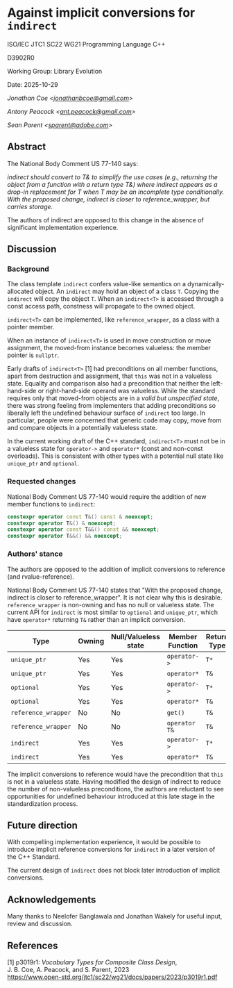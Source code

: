 # Against implicit conversions for `indirect`

<!-- markdownlint-disable MD029 -->

ISO/IEC JTC1 SC22 WG21 Programming Language C++

D3902R0

Working Group: Library Evolution

Date: 2025-10-29

_Jonathan Coe \<<jonathanbcoe@gmail.com>\>_

_Antony Peacock \<<ant.peacock@gmail.com>\>_

_Sean Parent \<<sparent@adobe.com>\>_

## Abstract

The National Body Comment US 77-140 says:

_indirect should convert to T& to simplify the use cases (e.g., returning the object from a function with a return type T&) where indirect appears as a drop-in replacement for T when T may be an incomplete type conditionally. With the proposed change, indirect is closer to reference_wrapper, but carries storage._

The authors of indirect are opposed to this change in the absence of significant implementation experience.

## Discussion

### Background

The class template `indirect` confers value-like semantics on a
dynamically-allocated object. An `indirect` may hold an object of a class `T`.
Copying the `indirect` will copy the object `T`. When an `indirect<T>` is
accessed through a const access path, constness will propagate to the owned
object.

`indirect<T>` can be implemented, like `reference_wrapper`, as a class with a
pointer member.

When an instance of `indirect<T>` is used in move construction or move assignment,
the moved-from instance becomes valueless: the member pointer is `nullptr`.

Early drafts of `indirect<T>` [1] had preconditions on all member functions, apart
from destruction and assignment, that `this` was not in a valueless state.
Equality and comparison also had a precondition that neither the left-hand-side or right-hand-side operand
was valueless. While the standard requires only that moved-from objects are in a _valid but unspecified state_, there was strong feeling from implementers that adding preconditions
so liberally left the undefined behaviour surface of `indirect` too large. In particular,
people were concerned that generic code may copy, move from and compare objects in a
potentially valueless state.

In the current working draft of the C++ standard, `indirect<T>` must not be in a valueless state
for `operator->` and `operator*` (const and non-const overloads). This is consistent with other
types with a potential null state like `unique_ptr` and `optional`.

### Requested changes

National Body Comment US 77-140 would require the addition of new member functions to `indirect`:

```c++
constexpr operator const T&() const & noexcept;
constexpr operator T&() & noexcept;
constexpr operator const T&&() const && noexcept;
constexpr operator T&&() && noexcept;
```

### Authors' stance

The authors are opposed to the addition of implicit conversions to reference (and rvalue-reference).

National Body Comment US 77-140 states that "With the proposed change, indirect is closer to reference_wrapper".
It is not clear why this is desirable. `reference_wrapper` is non-owning and has no
null or valueless state. The current API for `indirect` is most similar to `optional` and
`unique_ptr`, which have `operator*` returning `T&` rather than an implicit conversion.

|Type|Owning|Null/Valueless state|Member Function|Return Type|
|--- |---|---|---|---|
|`unique_ptr`|Yes|Yes|`operator->`|`T*`|
|`unique_ptr`|Yes|Yes|`operator*`|`T&`|
|`optional`|Yes|Yes|`operator->`|`T*`|
|`optional`|Yes|Yes|`operator*`|`T&`|
|`reference_wrapper`|No|No|`get()`|`T&`|
|`reference_wrapper`|No|No|`operator T&`|`T&`|
|`indirect`|Yes|Yes|`operator->`|`T*`|
|`indirect`|Yes|Yes|`operator*`|`T&`|

The implicit conversions to reference would have the precondition that `this` is not in a valueless state. Having modified the design of indirect to reduce the number of non-valueless preconditions, the authors are reluctant to see opportunities for undefined behaviour introduced at this late stage in the standardization process.

## Future direction

With compelling implementation experience, it would be possible to introduce implicit reference conversions
for `indirect` in a later version of the C++ Standard.

The current design of `indirect` does not block later introduction of implicit conversions.

## Acknowledgements

Many thanks to Neelofer Banglawala and Jonathan Wakely for useful input, review and discussion.

## References

[1] p3019r1: _Vocabulary Types for Composite Class Design_, \
J. B. Coe, A. Peacock, and S. Parent, 2023 \
<https://www.open-std.org/jtc1/sc22/wg21/docs/papers/2023/p3019r1.pdf>
